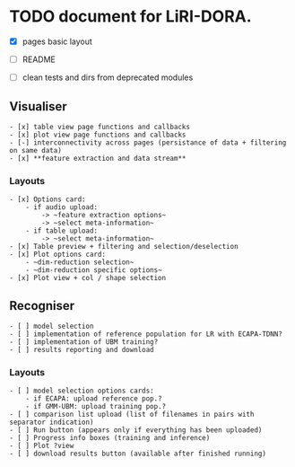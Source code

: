 # TODO document for LiRI-DORA.
- [x] pages basic layout
- [ ] README
- [ ] clean tests and dirs from deprecated modules


## Visualiser
    - [x] table view page functions and callbacks
    - [x] plot view page functions and callbacks
    - [-] interconnectivity across pages (persistance of data + filtering on same data)
    - [x] **feature extraction and data stream**
### Layouts
    - [x] Options card:
        - if audio upload:
            -> ~feature extraction options~
            -> ~select meta-information~
        - if table upload:
            -> ~select meta-information~
    - [x] Table preview + filtering and selection/deselection
    - [x] Plot options card:
        - ~dim-reduction selection~
        - ~dim-reduction specific options~
    - [x] Plot view + col / shape selection

## Recogniser
    - [ ] model selection
    - [ ] implementation of reference population for LR with ECAPA-TDNN?
    - [ ] implementation of UBM training?
    - [ ] results reporting and download
### Layouts
    - [ ] model selection options cards:
        - if ECAPA: upload reference pop.?
        - if GMM-UBM: upload training pop.?
    - [ ] comparison list upload (list of filenames in pairs with separator indication)
    - [ ] Run button (appears only if everything has been uploaded)
    - [ ] Progress info boxes (training and inference)
    - [ ] Plot ?view
    - [ ] download results button (available after finished running)

